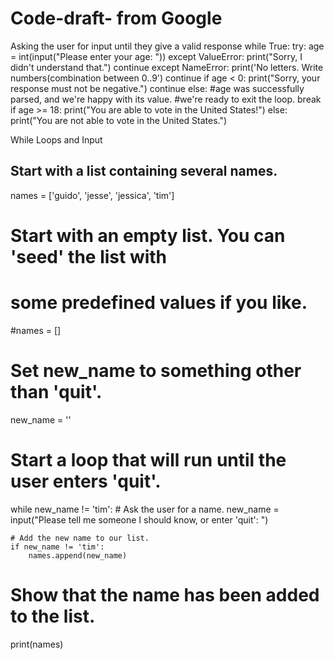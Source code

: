 # Code-draft- from Google
Asking the user for input until they give a valid response
while True:
    try:
        age = int(input("Please enter your age: "))
    except ValueError:
        print("Sorry, I didn't understand that.")
        continue
    except NameError:
        print('No letters. Write numbers(combination between 0..9')
        continue
    if age < 0:
        print("Sorry, your response must not be negative.")
        continue
    else:
        #age was successfully parsed, and we're happy with its value.
        #we're ready to exit the loop.
        break
if age >= 18:
    print("You are able to vote in the United States!")
else:
    print("You are not able to vote in the United States.")
    
    
 While Loops and Input   
## Start with a list containing several names.
names = ['guido', 'jesse', 'jessica', 'tim']

# Start with an empty list. You can 'seed' the list with
#  some predefined values if you like.
#names = []


# Set new_name to something other than 'quit'.
new_name = ''

# Start a loop that will run until the user enters 'quit'.
while new_name != 'tim':
    # Ask the user for a name.
    new_name = input("Please tell me someone I should know, or enter 'quit': ")

    # Add the new name to our list.
    if new_name != 'tim':
        names.append(new_name)

# Show that the name has been added to the list.
print(names)    
